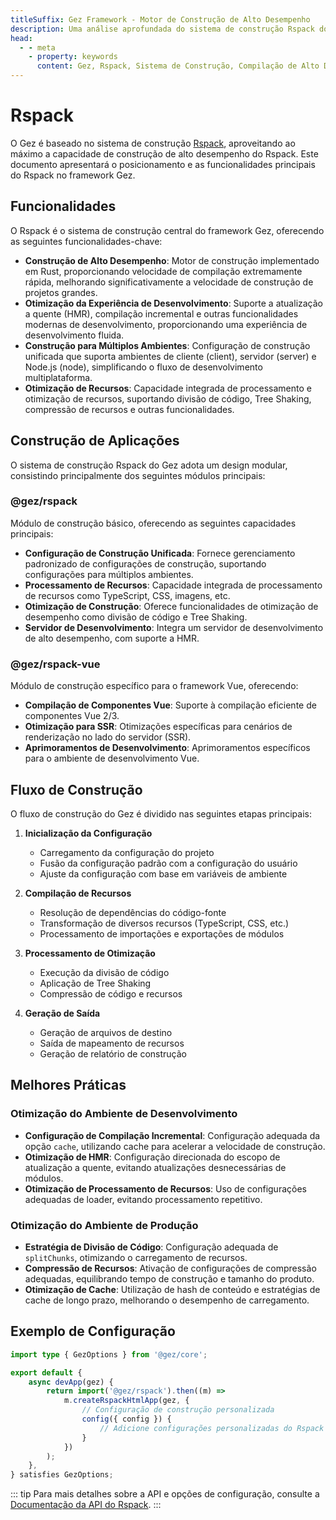 ```yaml
---
titleSuffix: Gez Framework - Motor de Construção de Alto Desempenho
description: Uma análise aprofundada do sistema de construção Rspack do framework Gez, incluindo compilação de alto desempenho, construção para múltiplos ambientes, otimização de recursos e outras funcionalidades principais, ajudando desenvolvedores a construir aplicações web modernas eficientes e confiáveis.
head:
  - - meta
    - property: keywords
      content: Gez, Rspack, Sistema de Construção, Compilação de Alto Desempenho, Atualização a Quente (HMR), Construção para Múltiplos Ambientes, Tree Shaking, Divisão de Código, SSR, Otimização de Recursos, Eficiência de Desenvolvimento, Ferramenta de Construção
---
```


# Rspack

O Gez é baseado no sistema de construção [Rspack](https://rspack.dev/), aproveitando ao máximo a capacidade de construção de alto desempenho do Rspack. Este documento apresentará o posicionamento e as funcionalidades principais do Rspack no framework Gez.

## Funcionalidades

O Rspack é o sistema de construção central do framework Gez, oferecendo as seguintes funcionalidades-chave:

- **Construção de Alto Desempenho**: Motor de construção implementado em Rust, proporcionando velocidade de compilação extremamente rápida, melhorando significativamente a velocidade de construção de projetos grandes.
- **Otimização da Experiência de Desenvolvimento**: Suporte a atualização a quente (HMR), compilação incremental e outras funcionalidades modernas de desenvolvimento, proporcionando uma experiência de desenvolvimento fluida.
- **Construção para Múltiplos Ambientes**: Configuração de construção unificada que suporta ambientes de cliente (client), servidor (server) e Node.js (node), simplificando o fluxo de desenvolvimento multiplataforma.
- **Otimização de Recursos**: Capacidade integrada de processamento e otimização de recursos, suportando divisão de código, Tree Shaking, compressão de recursos e outras funcionalidades.

## Construção de Aplicações

O sistema de construção Rspack do Gez adota um design modular, consistindo principalmente dos seguintes módulos principais:

### @gez/rspack

Módulo de construção básico, oferecendo as seguintes capacidades principais:

- **Configuração de Construção Unificada**: Fornece gerenciamento padronizado de configurações de construção, suportando configurações para múltiplos ambientes.
- **Processamento de Recursos**: Capacidade integrada de processamento de recursos como TypeScript, CSS, imagens, etc.
- **Otimização de Construção**: Oferece funcionalidades de otimização de desempenho como divisão de código e Tree Shaking.
- **Servidor de Desenvolvimento**: Integra um servidor de desenvolvimento de alto desempenho, com suporte a HMR.

### @gez/rspack-vue

Módulo de construção específico para o framework Vue, oferecendo:

- **Compilação de Componentes Vue**: Suporte à compilação eficiente de componentes Vue 2/3.
- **Otimização para SSR**: Otimizações específicas para cenários de renderização no lado do servidor (SSR).
- **Aprimoramentos de Desenvolvimento**: Aprimoramentos específicos para o ambiente de desenvolvimento Vue.

## Fluxo de Construção

O fluxo de construção do Gez é dividido nas seguintes etapas principais:

1. **Inicialização da Configuração**
   - Carregamento da configuração do projeto
   - Fusão da configuração padrão com a configuração do usuário
   - Ajuste da configuração com base em variáveis de ambiente

2. **Compilação de Recursos**
   - Resolução de dependências do código-fonte
   - Transformação de diversos recursos (TypeScript, CSS, etc.)
   - Processamento de importações e exportações de módulos

3. **Processamento de Otimização**
   - Execução da divisão de código
   - Aplicação de Tree Shaking
   - Compressão de código e recursos

4. **Geração de Saída**
   - Geração de arquivos de destino
   - Saída de mapeamento de recursos
   - Geração de relatório de construção

## Melhores Práticas

### Otimização do Ambiente de Desenvolvimento

- **Configuração de Compilação Incremental**: Configuração adequada da opção `cache`, utilizando cache para acelerar a velocidade de construção.
- **Otimização de HMR**: Configuração direcionada do escopo de atualização a quente, evitando atualizações desnecessárias de módulos.
- **Otimização de Processamento de Recursos**: Uso de configurações adequadas de loader, evitando processamento repetitivo.

### Otimização do Ambiente de Produção

- **Estratégia de Divisão de Código**: Configuração adequada de `splitChunks`, otimizando o carregamento de recursos.
- **Compressão de Recursos**: Ativação de configurações de compressão adequadas, equilibrando tempo de construção e tamanho do produto.
- **Otimização de Cache**: Utilização de hash de conteúdo e estratégias de cache de longo prazo, melhorando o desempenho de carregamento.

## Exemplo de Configuração

```ts title="src/entry.node.ts"
import type { GezOptions } from '@gez/core';

export default {
    async devApp(gez) {
        return import('@gez/rspack').then((m) =>
            m.createRspackHtmlApp(gez, {
                // Configuração de construção personalizada
                config({ config }) {
                    // Adicione configurações personalizadas do Rspack aqui
                }
            })
        );
    },
} satisfies GezOptions;
```

::: tip
Para mais detalhes sobre a API e opções de configuração, consulte a [Documentação da API do Rspack](/api/app/rspack.html).
:::